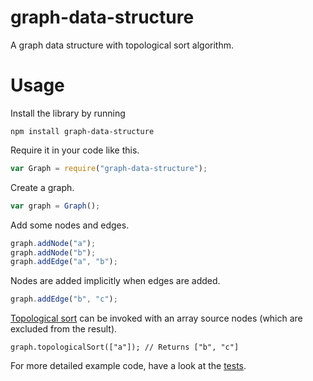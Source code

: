 # graph-data-structure

A graph data structure with topological sort algorithm.

# Usage

Install the library by running

`npm install graph-data-structure`

Require it in your code like this.

```javascript
var Graph = require("graph-data-structure");
```

Create a graph.

```javascript
var graph = Graph();
```

Add some nodes and edges.

```javascript
graph.addNode("a");
graph.addNode("b");
graph.addEdge("a", "b");
```

Nodes are added implicitly when edges are added.

```javascript
graph.addEdge("b", "c");
```

[Topological sort](https://en.wikipedia.org/wiki/Topological_sorting) can be invoked with an array source nodes (which are excluded from the result).

```
graph.topologicalSort(["a"]); // Returns ["b", "c"]
```

For more detailed example code, have a look at the [tests](https://github.com/curran/graph-data-structure/blob/master/test.js).
